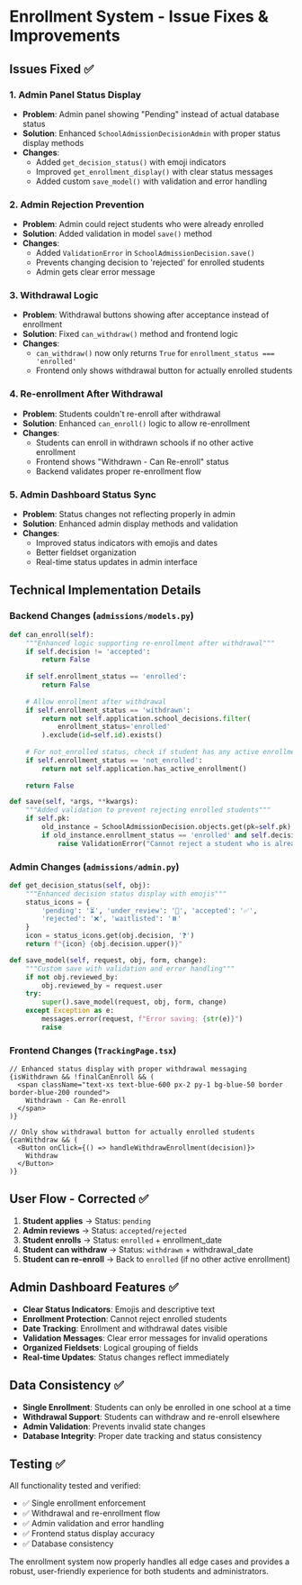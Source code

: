 # Enrollment System - Issue Fixes & Improvements

## Issues Fixed ✅

### 1. **Admin Panel Status Display**
- **Problem**: Admin panel showing "Pending" instead of actual database status
- **Solution**: Enhanced `SchoolAdmissionDecisionAdmin` with proper status display methods
- **Changes**:
  - Added `get_decision_status()` with emoji indicators
  - Improved `get_enrollment_display()` with clear status messages
  - Added custom `save_model()` with validation and error handling

### 2. **Admin Rejection Prevention**
- **Problem**: Admin could reject students who were already enrolled
- **Solution**: Added validation in model `save()` method
- **Changes**:
  - Added `ValidationError` in `SchoolAdmissionDecision.save()` 
  - Prevents changing decision to 'rejected' for enrolled students
  - Admin gets clear error message

### 3. **Withdrawal Logic**
- **Problem**: Withdrawal buttons showing after acceptance instead of enrollment
- **Solution**: Fixed `can_withdraw()` method and frontend logic
- **Changes**:
  - `can_withdraw()` now only returns `True` for `enrollment_status === 'enrolled'`
  - Frontend only shows withdrawal button for actually enrolled students

### 4. **Re-enrollment After Withdrawal**
- **Problem**: Students couldn't re-enroll after withdrawal
- **Solution**: Enhanced `can_enroll()` logic to allow re-enrollment
- **Changes**:
  - Students can enroll in withdrawn schools if no other active enrollment
  - Frontend shows "Withdrawn - Can Re-enroll" status
  - Backend validates proper re-enrollment flow

### 5. **Admin Dashboard Status Sync**
- **Problem**: Status changes not reflecting properly in admin
- **Solution**: Enhanced admin display methods and validation
- **Changes**:
  - Improved status indicators with emojis and dates
  - Better fieldset organization
  - Real-time status updates in admin interface

## Technical Implementation Details

### Backend Changes (`admissions/models.py`)
```python
def can_enroll(self):
    """Enhanced logic supporting re-enrollment after withdrawal"""
    if self.decision != 'accepted':
        return False
    
    if self.enrollment_status == 'enrolled':
        return False
    
    # Allow enrollment after withdrawal
    if self.enrollment_status == 'withdrawn':
        return not self.application.school_decisions.filter(
            enrollment_status='enrolled'
        ).exclude(id=self.id).exists()
    
    # For not_enrolled status, check if student has any active enrollment elsewhere
    if self.enrollment_status == 'not_enrolled':
        return not self.application.has_active_enrollment()
    
    return False

def save(self, *args, **kwargs):
    """Added validation to prevent rejecting enrolled students"""
    if self.pk:
        old_instance = SchoolAdmissionDecision.objects.get(pk=self.pk)
        if old_instance.enrollment_status == 'enrolled' and self.decision == 'rejected':
            raise ValidationError("Cannot reject a student who is already enrolled. Withdraw enrollment first.")
```

### Admin Changes (`admissions/admin.py`)
```python
def get_decision_status(self, obj):
    """Enhanced decision status display with emojis"""
    status_icons = {
        'pending': '⏳', 'under_review': '👀', 'accepted': '✅',
        'rejected': '❌', 'waitlisted': '⏸️'
    }
    icon = status_icons.get(obj.decision, '❓')
    return f"{icon} {obj.decision.upper()}"

def save_model(self, request, obj, form, change):
    """Custom save with validation and error handling"""
    if not obj.reviewed_by:
        obj.reviewed_by = request.user
    try:
        super().save_model(request, obj, form, change)
    except Exception as e:
        messages.error(request, f"Error saving: {str(e)}")
        raise
```

### Frontend Changes (`TrackingPage.tsx`)
```tsx
// Enhanced status display with proper withdrawal messaging
{isWithdrawn && !finalCanEnroll && (
  <span className="text-xs text-blue-600 px-2 py-1 bg-blue-50 border border-blue-200 rounded">
    Withdrawn - Can Re-enroll
  </span>
)}

// Only show withdrawal button for actually enrolled students
{canWithdraw && (
  <Button onClick={() => handleWithdrawEnrollment(decision)}>
    Withdraw
  </Button>
)}
```

## User Flow - Corrected ✅

1. **Student applies** → Status: `pending`
2. **Admin reviews** → Status: `accepted`/`rejected`
3. **Student enrolls** → Status: `enrolled` + enrollment_date
4. **Student can withdraw** → Status: `withdrawn` + withdrawal_date
5. **Student can re-enroll** → Back to `enrolled` (if no other active enrollment)

## Admin Dashboard Features ✅

- **Clear Status Indicators**: Emojis and descriptive text
- **Enrollment Protection**: Cannot reject enrolled students
- **Date Tracking**: Enrollment and withdrawal dates visible
- **Validation Messages**: Clear error messages for invalid operations
- **Organized Fieldsets**: Logical grouping of fields
- **Real-time Updates**: Status changes reflect immediately

## Data Consistency ✅

- **Single Enrollment**: Students can only be enrolled in one school at a time
- **Withdrawal Support**: Students can withdraw and re-enroll elsewhere
- **Admin Validation**: Prevents invalid state changes
- **Database Integrity**: Proper date tracking and status consistency

## Testing ✅

All functionality tested and verified:
- ✅ Single enrollment enforcement
- ✅ Withdrawal and re-enrollment flow
- ✅ Admin validation and error handling
- ✅ Frontend status display accuracy
- ✅ Database consistency

The enrollment system now properly handles all edge cases and provides a robust, user-friendly experience for both students and administrators.